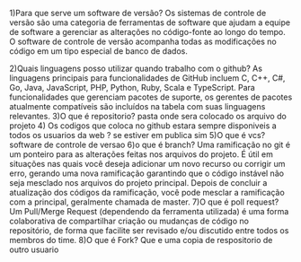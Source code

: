 1)Para que serve um software de versão?
Os sistemas de controle de versão são uma categoria de
ferramentas de software que ajudam a equipe de software 
a gerenciar as alterações no código-fonte ao longo do tempo.
O software de controle de versão acompanha todas 
as modificações no código em um tipo especial de banco de dados.

2)Quais linguagens posso utilizar quando trabalho com o github?
As linguagens principais para funcionalidades de GitHub incluem C, C++, 
C#, Go, Java, JavaScript, PHP, Python, Ruby, Scala e TypeScript. Para 
funcionalidades que gerenciam pacotes de suporte, os gerentes de pacotes
atualmente compatíveis são incluídos na tabela com suas linguagens relevantes.
3)O que é repositorio?
pasta onde sera colocado os arquivo do projeto
4) Os codigos que coloca no github estara sempre disponiveis a todos os usuarios da web ?
se estiver em publica sim
5)O que é vcs?
software de controle de versao
6)o que é branch?
Uma ramificação no git é um ponteiro para as 
alterações feitas nos arquivos do projeto. É útil em situações 
nas quais você deseja adicionar um novo recurso ou corrigir um erro, 
gerando uma nova ramificação garantindo que o código instável não seja mesclado nos arquivos
do projeto principal. Depois de concluir a atualização dos códigos da
ramificação, você pode mesclar a ramificação com a principal, geralmente chamada de master.
7)O que é poll request?
Um Pull/Merge Request (dependendo da ferramenta utilizada) é uma forma colaborativa de 
compartilhar criação ou mudanças de código no repositório, de forma que facilite ser revisado e/ou
discutido entre todos os membros do time.
8)O que é Fork?
Que e uma copia de respositorio de outro usuario 